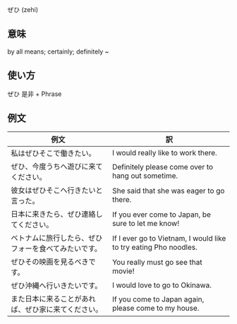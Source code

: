 ぜひ (zehi)

## 意味

by all means; certainly; definitely ~

## 使い方

ぜひ
是非	+   Phrase

## 例文

|例文|訳|
| --- | --- |
|私はぜひそこで働きたい。|I would really like to work there.|
|ぜひ、今度うちへ遊びに来てください。|Definitely please come over to hang out sometime.|
|彼女はぜひそこへ行きたいと言った。|She said that she was eager to go there.|
|日本に来きたら、ぜひ連絡してください。|If you ever come to Japan, be sure to let me know!|
|ベトナムに旅行したら、ぜひフォーを食べてみたいです。|If I ever go to Vietnam, I would like to try eating Pho noodles.|
|ぜひその映画を見るべきです。|You really must go see that movie!|
|ぜひ沖縄へ行いきたいです。|I would love to go to Okinawa.|
|また日本に来ることがあれば、ぜひ家に来てください。|If you come to Japan again, please come to my house.|